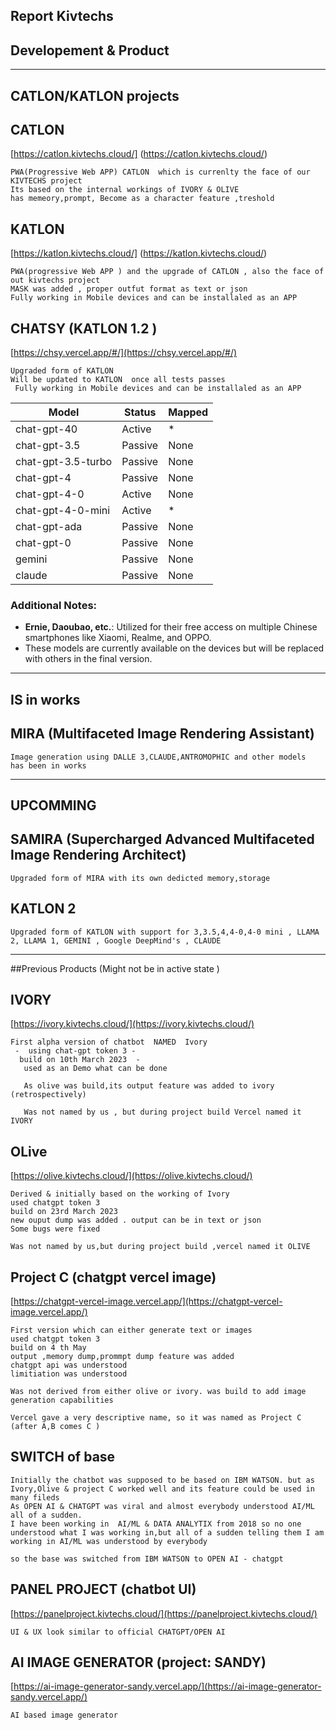 ## Report Kivtechs 

## Developement & Product 


_____________________________________________________________________________________________________________


## CATLON/KATLON projects

## CATLON

[https://catlon.kivtechs.cloud/] (https://catlon.kivtechs.cloud/)

	PWA(Progressive Web APP) CATLON  which is currenlty the face of our KIVTECHS project 
	Its based on the internal workings of IVORY & OLIVE 
	has memeory,prompt, Become as a character feature ,treshold 


## KATLON 

[https://katlon.kivtechs.cloud/] (https://katlon.kivtechs.cloud/)

	PWA(progressive Web APP ) and the upgrade of CATLON , also the face of out kivtechs project 
	MASK was added , proper outfut format as text or json 
	Fully working in Mobile devices and can be installaled as an APP 


## CHATSY (KATLON 1.2 )

[https://chsy.vercel.app/#/](https://chsy.vercel.app/#/)

	Upgraded form of KATLON 
	Will be updated to KATLON  once all tests passes 
	 Fully working in Mobile devices and can be installaled as an APP 


  | Model             | Status  | Mapped |
|-------------------|---------|--------|
| chat-gpt-40       | Active  | *      |
| chat-gpt-3.5      | Passive | None   |
| chat-gpt-3.5-turbo| Passive | None   |
| chat-gpt-4        | Passive | None   |
| chat-gpt-4-0      | Active  | None   |
| chat-gpt-4-0-mini | Active  | *      |
| chat-gpt-ada      | Passive | None   |
| chat-gpt-0        | Passive | None   |
| gemini            | Passive | None   |
| claude            | Passive | None   |

### Additional Notes:

- **Ernie, Daoubao, etc.**: Utilized for their free access on multiple Chinese smartphones like Xiaomi, Realme, and OPPO. 
- These models are currently available on the devices but will be replaced with others in the final version.




 




-------------------------------------------------------------------------------------------------------------------------------------
## IS in works 

## MIRA (Multifaceted Image Rendering Assistant)

	Image generation using DALLE 3,CLAUDE,ANTROMOPHIC and other models 
	has been in works 



-----------------------------------------------------------------------------------------------------------------------------------------


## UPCOMMING 


## SAMIRA (Supercharged Advanced Multifaceted Image Rendering Architect)

	Upgraded form of MIRA with its own dedicted memory,storage 



## KATLON 2 
	
	Upgraded form of KATLON with support for 3,3.5,4,4-0,4-0 mini , LLAMA 2, LLAMA 1, GEMINI , Google DeepMind's , CLAUDE 


	
-------------------------------------------------------------------------------------------------------------------------------------------------------

##Previous Products (Might not be in active state )


## IVORY 

[https://ivory.kivtechs.cloud/](https://ivory.kivtechs.cloud/)

	First alpha version of chatbot	NAMED  Ivory 
	 -  using chat-gpt token 3 - 
	  build on 10th March 2023  - 
	   used as an Demo what can be done 

	   As olive was build,its output feature was added to ivory (retrospectively) 
	  
	   Was not named by us , but during project build Vercel named it IVORY



## OLive 

[https://olive.kivtechs.cloud/](https://olive.kivtechs.cloud/)

	Derived & initially based on the working of Ivory 
	used chatgpt token 3 
	build on 23rd March 2023 
	new ouput dump was added . output can be in text or json 
	Some bugs were fixed 

	Was not named by us,but during project build ,vercel named it OLIVE


##  Project C (chatgpt vercel image)

[https://chatgpt-vercel-image.vercel.app/](https://chatgpt-vercel-image.vercel.app/)
 
	First version which can either generate text or images 
	used chatgpt token 3 
	build on 4 th May 
	output ,memory dump,prommpt dump feature was added 
	chatgpt api was understood 
	limitiation was understood 

	Was not derived from either olive or ivory. was build to add image generation capabilities 

	Vercel gave a very descriptive name, so it was named as Project C (after A,B comes C )


## SWITCH of base

	Initially the chatbot was supposed to be based on IBM WATSON. but as Ivory,Olive & project C worked well and its feature could be used in many fileds 
	As OPEN AI & CHATGPT was viral and almost everybody understood AI/ML all of a sudden.
	I have been working in  AI/ML & DATA ANALYTIX from 2018 so no one understood what I was working in,but all of a sudden telling them I am working in AI/ML was understood by everybody 
	 
	so the base was switched from IBM WATSON to OPEN AI - chatgpt 






## PANEL PROJECT (chatbot UI)

[https://panelproject.kivtechs.cloud/](https://panelproject.kivtechs.cloud/)

	UI & UX look similar to official CHATGPT/OPEN AI 


## AI IMAGE GENERATOR (project: SANDY)

[https://ai-image-generator-sandy.vercel.app/](https://ai-image-generator-sandy.vercel.app/)

	AI based image generator 

